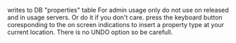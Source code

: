 writes to DB "properties" table
For admin usage only do not use on released and in usage servers.
	Or do it if you don't care.
press the keyboard button coresponding to the on screen indications to insert a property type at your current location.
There is no UNDO option so be carefull.
